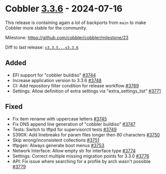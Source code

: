 # Cobbler [3.3.6](https://github.com/cobbler/cobbler/tree/v3.3.6) - 2024-07-16

This release is containing again a lot of backports from `main` to make Cobbler more stable for the community.

Milestone: <https://github.com/cobbler/cobbler/milestone/23>

Diff to last release: [`v3.3.5...v3.3.6`](https://github.com/cobbler/cobbler/compare/v3.3.5...v3.3.6)

## Added

- EFI support for "cobbler buildiso"
  [#3744](https://github.com/cobbler/cobbler/issues/3744)
- Increase application version to 3.3.6
  [#3748](https://github.com/cobbler/cobbler/issues/3748)
- CI: Add repository filter condition for release workflow
  [#3769](https://github.com/cobbler/cobbler/issues/3769)
- Settings: Allow definition of extra settings via "extra_settings_list"
  [#3771](https://github.com/cobbler/cobbler/issues/3771)


## Fixed

- Fix item rename with uppercase letters
  [#3745](https://github.com/cobbler/cobbler/issues/3745)
- Fix DNS append line generation of "cobbler buildiso"
  [#3747](https://github.com/cobbler/cobbler/issues/3747)
- Tests: Switch to tftpd for supervisorctl tests
  [#3749](https://github.com/cobbler/cobbler/issues/3749)
- S390X: Add linebreaks for param files longer then 80 characters
  [#3750](https://github.com/cobbler/cobbler/issues/3750)
- Skip wrong/inconsistent collections
  [#3751](https://github.com/cobbler/cobbler/issues/3751)
- tftpgen: Always generate boot menus
  [#3753](https://github.com/cobbler/cobbler/issues/3753)
- Network Interface: Allow empty str for interface type
  [#3774](https://github.com/cobbler/cobbler/issues/3774)
- Settings: Correct multiple missing migration points for 3.3.0
  [#3776](https://github.com/cobbler/cobbler/issues/3776)
- API: Fix issue where searching for a profile by arch wasn't possible
  [#3779](https://github.com/cobbler/cobbler/issues/3779)
